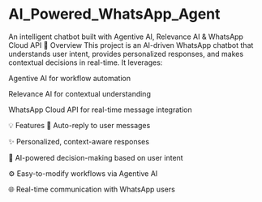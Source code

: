 # AI_Powered_WhatsApp_Agent
An intelligent chatbot built with Agentive AI, Relevance AI &amp; WhatsApp Cloud API
📌 Overview
This project is an AI-driven WhatsApp chatbot that understands user intent, provides personalized responses, and makes contextual decisions in real-time. It leverages:

Agentive AI for workflow automation

Relevance AI for contextual understanding

WhatsApp Cloud API for real-time message integration

💡 Features
🔄 Auto-reply to user messages

✨ Personalized, context-aware responses

🧠 AI-powered decision-making based on user intent

⚙️ Easy-to-modify workflows via Agentive AI

🌐 Real-time communication with WhatsApp users
